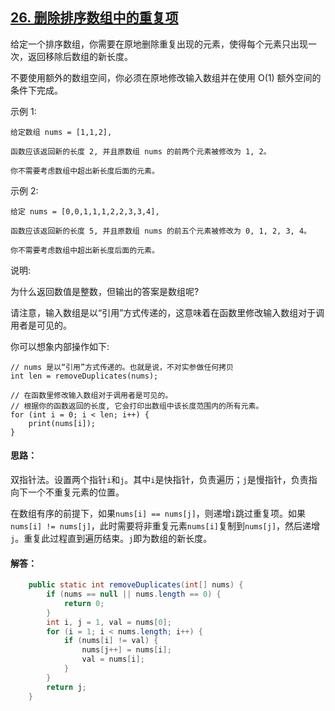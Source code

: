 ## [26. 删除排序数组中的重复项](https://leetcode-cn.com/problems/remove-duplicates-from-sorted-array/description/)
给定一个排序数组，你需要在原地删除重复出现的元素，使得每个元素只出现一次，返回移除后数组的新长度。

不要使用额外的数组空间，你必须在原地修改输入数组并在使用 O(1) 额外空间的条件下完成。

示例 1:
```
给定数组 nums = [1,1,2], 

函数应该返回新的长度 2, 并且原数组 nums 的前两个元素被修改为 1, 2。 

你不需要考虑数组中超出新长度后面的元素。
```
示例 2:
```
给定 nums = [0,0,1,1,1,2,2,3,3,4],

函数应该返回新的长度 5, 并且原数组 nums 的前五个元素被修改为 0, 1, 2, 3, 4。

你不需要考虑数组中超出新长度后面的元素。
```
说明:

为什么返回数值是整数，但输出的答案是数组呢?

请注意，输入数组是以“引用”方式传递的，这意味着在函数里修改输入数组对于调用者是可见的。

你可以想象内部操作如下:
```
// nums 是以“引用”方式传递的。也就是说，不对实参做任何拷贝
int len = removeDuplicates(nums);

// 在函数里修改输入数组对于调用者是可见的。
// 根据你的函数返回的长度, 它会打印出数组中该长度范围内的所有元素。
for (int i = 0; i < len; i++) {
    print(nums[i]);
}
```

#### 思路：
双指针法。设置两个指针`i`和`j`。其中`i`是快指针，负责遍历；`j`是慢指针，负责指向下一个不重复元素的位置。

在数组有序的前提下，如果`nums[i] == nums[j]`，则递增`i`跳过重复项。如果`nums[i] != nums[j]`，此时需要将非重复元素`nums[i]`复制到`nums[j]`，然后递增`j`。重复此过程直到遍历结束。`j`即为数组的新长度。

#### 解答：
```Java
    public static int removeDuplicates(int[] nums) {
        if (nums == null || nums.length == 0) {
            return 0;
        }
        int i, j = 1, val = nums[0];
        for (i = 1; i < nums.length; i++) {
            if (nums[i] != val) {
                nums[j++] = nums[i];
                val = nums[i];
            }
        }
        return j;
    }
```

